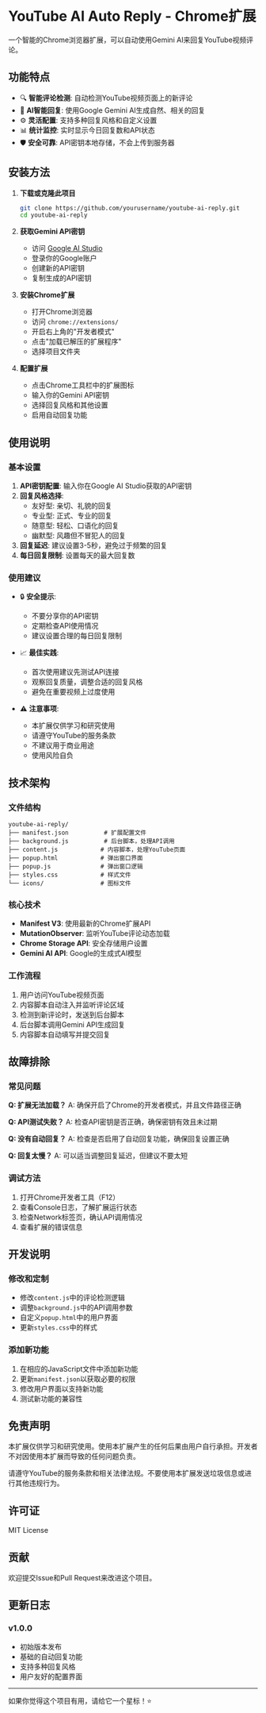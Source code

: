 # YouTube AI Auto Reply - Chrome扩展

一个智能的Chrome浏览器扩展，可以自动使用Gemini AI来回复YouTube视频评论。

## 功能特点

- 🔍 **智能评论检测**: 自动检测YouTube视频页面上的新评论
- 🤖 **AI智能回复**: 使用Google Gemini AI生成自然、相关的回复
- ⚙️ **灵活配置**: 支持多种回复风格和自定义设置
- 📊 **统计监控**: 实时显示今日回复数和API状态
- 🛡️ **安全可靠**: API密钥本地存储，不会上传到服务器

## 安装方法

1. **下载或克隆此项目**
   ```bash
   git clone https://github.com/yourusername/youtube-ai-reply.git
   cd youtube-ai-reply
   ```

2. **获取Gemini API密钥**
   - 访问 [Google AI Studio](https://makersuite.google.com/app/apikey)
   - 登录你的Google账户
   - 创建新的API密钥
   - 复制生成的API密钥

3. **安装Chrome扩展**
   - 打开Chrome浏览器
   - 访问 `chrome://extensions/`
   - 开启右上角的"开发者模式"
   - 点击"加载已解压的扩展程序"
   - 选择项目文件夹

4. **配置扩展**
   - 点击Chrome工具栏中的扩展图标
   - 输入你的Gemini API密钥
   - 选择回复风格和其他设置
   - 启用自动回复功能

## 使用说明

### 基本设置

1. **API密钥配置**: 输入你在Google AI Studio获取的API密钥
2. **回复风格选择**:
   - 友好型: 亲切、礼貌的回复
   - 专业型: 正式、专业的回复
   - 随意型: 轻松、口语化的回复
   - 幽默型: 风趣但不冒犯人的回复
3. **回复延迟**: 建议设置3-5秒，避免过于频繁的回复
4. **每日回复限制**: 设置每天的最大回复数

### 使用建议

- 🔒 **安全提示**: 
  - 不要分享你的API密钥
  - 定期检查API使用情况
  - 建议设置合理的每日回复限制

- 📈 **最佳实践**:
  - 首次使用建议先测试API连接
  - 观察回复质量，调整合适的回复风格
  - 避免在重要视频上过度使用

- ⚠️ **注意事项**:
  - 本扩展仅供学习和研究使用
  - 请遵守YouTube的服务条款
  - 不建议用于商业用途
  - 使用风险自负

## 技术架构

### 文件结构
```
youtube-ai-reply/
├── manifest.json          # 扩展配置文件
├── background.js          # 后台脚本，处理API调用
├── content.js            # 内容脚本，处理YouTube页面
├── popup.html            # 弹出窗口界面
├── popup.js              # 弹出窗口逻辑
├── styles.css            # 样式文件
└── icons/                # 图标文件
```

### 核心技术
- **Manifest V3**: 使用最新的Chrome扩展API
- **MutationObserver**: 监听YouTube评论动态加载
- **Chrome Storage API**: 安全存储用户设置
- **Gemini AI API**: Google的生成式AI模型

### 工作流程
1. 用户访问YouTube视频页面
2. 内容脚本自动注入并监听评论区域
3. 检测到新评论时，发送到后台脚本
4. 后台脚本调用Gemini API生成回复
5. 内容脚本自动填写并提交回复

## 故障排除

### 常见问题

**Q: 扩展无法加载？**
A: 确保开启了Chrome的开发者模式，并且文件路径正确

**Q: API测试失败？**
A: 检查API密钥是否正确，确保密钥有效且未过期

**Q: 没有自动回复？**
A: 检查是否启用了自动回复功能，确保回复设置正确

**Q: 回复太慢？**
A: 可以适当调整回复延迟，但建议不要太短

### 调试方法

1. 打开Chrome开发者工具（F12）
2. 查看Console日志，了解扩展运行状态
3. 检查Network标签页，确认API调用情况
4. 查看扩展的错误信息

## 开发说明

### 修改和定制
- 修改`content.js`中的评论检测逻辑
- 调整`background.js`中的API调用参数
- 自定义`popup.html`中的用户界面
- 更新`styles.css`中的样式

### 添加新功能
1. 在相应的JavaScript文件中添加新功能
2. 更新`manifest.json`以获取必要的权限
3. 修改用户界面以支持新功能
4. 测试新功能的兼容性

## 免责声明

本扩展仅供学习和研究使用。使用本扩展产生的任何后果由用户自行承担。开发者不对因使用本扩展而导致的任何问题负责。

请遵守YouTube的服务条款和相关法律法规。不要使用本扩展发送垃圾信息或进行其他违规行为。

## 许可证

MIT License

## 贡献

欢迎提交Issue和Pull Request来改进这个项目。

## 更新日志

### v1.0.0
- 初始版本发布
- 基础的自动回复功能
- 支持多种回复风格
- 用户友好的配置界面

---

如果你觉得这个项目有用，请给它一个星标！⭐